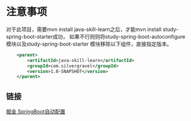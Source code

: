 # 注意事项
对于此项目，需要mvn install java-skill-learn之后，才能mvn install study-spring-boot-starter成功，
如果不行则则将study-spring-boot-autoconfigure模块以及study-spring-boot-starter
模块移除以下组件，直接指定版本。
```xml
    <parent>
        <artifactId>java-skill-learn</artifactId>
        <groupId>com.silvergravel</groupId>
        <version>1.0-SNAPSHOT</version>
    </parent>
```
## 链接

[掘金 SpringBoot自动配置](https://juejin.cn/post/7308915787570331684)